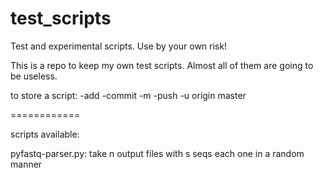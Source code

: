 test_scripts
============

Test and experimental scripts. Use by your own risk! 

This is a repo to keep my own test scripts. Almost all of them are going to be useless.

to store a script:
-add
-commit -m
-push -u origin master


============

scripts available:

pyfastq-parser.py: take n output files with s seqs each one in a random manner

